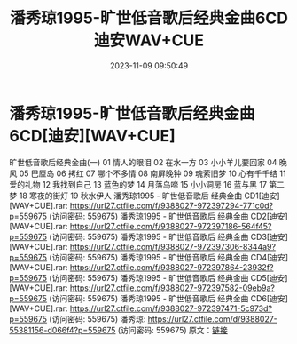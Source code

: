 ﻿---
title: 潘秀琼1995-旷世低音歌后经典金曲6CD迪安WAV+CUE
date: 2023-11-09 09:50:49
categories: WAV车载音乐、镜像
tags: 华语中文
---
# 潘秀琼1995-旷世低音歌后经典金曲6CD[迪安][WAV+CUE]

旷世低音歌后经典金曲(一)
01 情人的眼泪
02 在水一方
03 小小羊儿要回家
04 晚风
05 巴厘岛
06 拷红
07 哪个不多情
08 南屏晚钟
09 魂萦旧梦
10 心有千千结
11 爱的礼物
12 我找到自己
13 蓝色的梦
14 月落乌啼
15 小小洞房
16 蓝与黑
17 第二梦
18 寒夜的街灯
19 秋水伊人
潘秀琼1995 - 旷世低音歌后 经典金曲 CD1[迪安][WAV+CUE].rar: https://url27.ctfile.com/f/9388027-972397294-771c0d?p=559675
(访问密码: 559675)
潘秀琼1995 - 旷世低音歌后 经典金曲 CD2[迪安][WAV+CUE].rar: https://url27.ctfile.com/f/9388027-972397186-564f45?p=559675
(访问密码: 559675)
潘秀琼1995 - 旷世低音歌后 经典金曲 CD3[迪安][WAV+CUE].rar: https://url27.ctfile.com/f/9388027-972397306-8344a9?p=559675
(访问密码: 559675)
潘秀琼1995 - 旷世低音歌后 经典金曲 CD4[迪安][WAV+CUE].rar: https://url27.ctfile.com/f/9388027-972397864-23932f?p=559675
(访问密码: 559675)
潘秀琼1995 - 旷世低音歌后 经典金曲 CD5[迪安][WAV+CUE].rar: https://url27.ctfile.com/f/9388027-972397582-09eb9a?p=559675
(访问密码: 559675)
潘秀琼1995 - 旷世低音歌后 经典金曲 CD6[迪安][WAV+CUE].rar: https://url27.ctfile.com/f/9388027-972397471-5c973d?p=559675
(访问密码: 559675)
潘秀琼: https://url27.ctfile.com/d/9388027-55381156-d066f4?p=559675
(访问密码: 559675)
原文：[链接](https://blog.sina.com.cn/s/blog_1647c7e76010313qr.html)